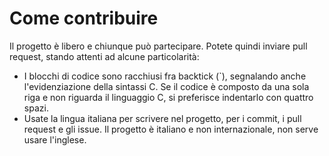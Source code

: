 # Come contribuire

Il progetto è libero e chiunque può partecipare. Potete quindi inviare pull
request, stando attenti ad alcune particolarità:

* I blocchi di codice sono racchiusi fra backtick (`), segnalando anche
  l'evidenziazione della sintassi C. Se il codice è composto da una sola riga e
  non riguarda il linguaggio C, si preferisce indentarlo con quattro spazi.
* Usate la lingua italiana per scrivere nel progetto, per i commit, i pull
  request e gli issue. Il progetto è italiano e non internazionale, non serve
  usare l'inglese.
